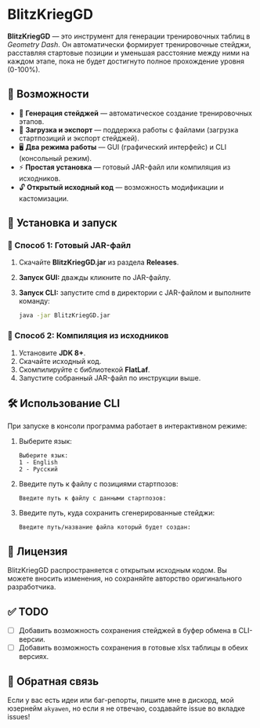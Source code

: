 # BlitzKriegGD

**BlitzKriegGD** — это инструмент для генерации тренировочных таблиц в *Geometry Dash*. Он автоматически формирует тренировочные стейджи, расставляя стартовые позиции и уменьшая расстояние между ними на каждом этапе, пока не будет достигнуто полное прохождение уровня (0-100%).

## 🎯 Возможности

- 🏁 **Генерация стейджей** — автоматическое создание тренировочных этапов.
- 📂 **Загрузка и экспорт** — поддержка работы с файлами (загрузка стартпозиций и экспорт стейджей).
- 🖥 **Два режима работы** — GUI (графический интерфейс) и CLI (консольный режим).
- ⚡ **Простая установка** — готовый JAR-файл или компиляция из исходников.
- 🔓 **Открытый исходный код** — возможность модификации и кастомизации.

## 🚀 Установка и запуск

### 🔹 Способ 1: Готовый JAR-файл

1. Скачайте **BlitzKriegGD.jar** из раздела **Releases**.
2. **Запуск GUI:** дважды кликните по JAR-файлу.
3. **Запуск CLI:** запустите cmd в директории с JAR-файлом и выполните команду:

   ```sh
   java -jar BlitzKriegGD.jar
   ```

### 🔹 Способ 2: Компиляция из исходников

1. Установите **JDK 8+**.
2. Скачайте исходный код.
3. Скомпилируйте с библиотекой **FlatLaf**.
4. Запустите собранный JAR-файл по инструкции выше.

## 🛠 Использование CLI

При запуске в консоли программа работает в интерактивном режиме:

1. Выберите язык:
   ```
   Выберите язык:
   1 - English
   2 - Русский
   ```
2. Введите путь к файлу с позициями стартпозов:
   ```
   Введите путь к файлу с данными стартпозов:
   ```
3. Введите путь, куда сохранить сгенерированные стейджи:
   ```
   Введите путь/название файла который будет создан: 
   ```

## 📜 Лицензия

BlitzKriegGD распространяется с открытым исходным кодом. Вы можете вносить изменения, но сохраняйте авторство оригинального разработчика.

## ✅ TODO

- [ ] Добавить возможность сохранения стейджей в буфер обмена в CLI-версии.
- [ ] Добавить возможность сохранения в готовые xlsx таблицы в обеих версиях.

## 💬 Обратная связь

Если у вас есть идеи или баг-репорты, пишите мне в дискорд, мой юзернейм `akyawen`, но если я не отвечаю, создавайте issue во вкладке issues!
